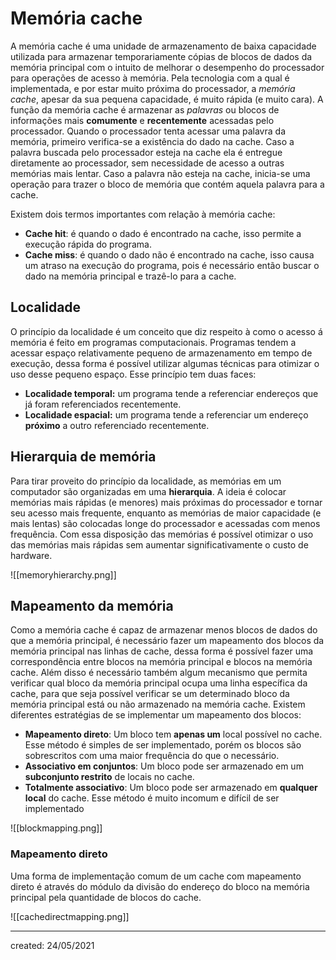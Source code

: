 # Memória cache
A memória cache é uma unidade de armazenamento de baixa capacidade utilizada para armazenar temporariamente cópias de blocos de dados da memória principal com o intuito de melhorar o desempenho do processador para operações de acesso à memória. Pela tecnologia com a qual é implementada, e por estar muito próxima do processador, a *memória cache*, apesar da sua pequena capacidade, é muito rápida (e muito cara).
A função da memória cache é armazenar as *palavras* ou blocos de informações mais **comumente** e **recentemente** acessadas pelo processador. Quando o processador tenta acessar uma palavra da memória, primeiro verifica-se a existência do dado na cache. Caso a palavra buscada pelo processador esteja na cache ela é entregue diretamente ao processador, sem necessidade de acesso a outras memórias mais lentar. Caso a palavra não esteja na cache, inicia-se uma operação para trazer o bloco de memória que contém aquela palavra para a cache.

Existem dois termos importantes com relação à memória cache:

- **Cache hit**: é quando o dado é encontrado na cache, isso permite a execução rápida do programa.
- **Cache miss**: é quando o dado não é encontrado na cache, isso causa um atraso na execução do programa, pois é necessário então buscar o dado na memória principal e trazê-lo para a cache.

## Localidade
O princípio da localidade é um conceito que diz respeito à como o acesso á memória é feito em programas computacionais. Programas tendem a acessar espaço relativamente pequeno de armazenamento em tempo de execução, dessa forma é possível utilizar algumas técnicas para otimizar o uso desse pequeno espaço.
Esse princípio tem duas faces:

- **Localidade temporal:** um programa tende a referenciar endereços que já foram referenciados recentemente.
- **Localidade espacial:** um programa tende a referenciar um endereço **próximo** a outro referenciado recentemente.

## Hierarquia de memória
Para tirar proveito do princípio da localidade, as memórias em um computador são organizadas em uma **hierarquia**. A ideia é colocar memórias mais rápidas (e menores) mais próximas do processador e tornar seu acesso mais frequente, enquanto as memórias de maior capacidade (e mais lentas) são colocadas longe do processador e acessadas com menos frequência.
Com essa disposição das memórias é possível otimizar o uso das memórias mais rápidas sem aumentar significativamente o custo de hardware.

![[memoryhierarchy.png]]

## Mapeamento da memória
Como a memória cache é capaz de armazenar menos blocos de dados do que a memória principal, é necessário fazer um mapeamento dos blocos da memória principal nas linhas de cache, dessa forma é possível fazer uma correspondência entre blocos na memória principal e blocos na memória cache. Além disso é necessário também algum mecanismo que permita verificar qual bloco da memória principal ocupa uma linha específica da cache, para que seja possível verificar se um determinado bloco da memória principal está ou não armazenado na memória cache.
Existem diferentes estratégias de se implementar um mapeamento dos blocos:

- **Mapeamento direto**: Um bloco tem **apenas um** local possível no cache. Esse método é simples de ser implementado, porém os blocos são sobrescritos com uma maior frequência do que o necessário.
- **Associativo em conjuntos**: Um bloco pode ser armazenado em um **subconjunto restrito** de locais no cache.
- **Totalmente associativo**: Um bloco pode ser armazenado em **qualquer local** do cache. Esse método é muito incomum e difícil de ser implementado

![[blockmapping.png]]

### Mapeamento direto
Uma forma de implementação comum de um cache com mapeamento direto é através do módulo da divisão do endereço do bloco na memória principal pela quantidade de blocos do cache.

![[cachedirectmapping.png]]

---

created: 24/05/2021
